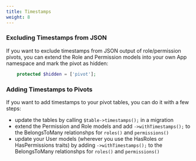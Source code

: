 ```yaml
---
title: Timestamps
weight: 8
---
```


### Excluding Timestamps from JSON

If you want to exclude timestamps from JSON output of role/permission pivots, you can extend the Role and Permission models into your own App namespace and mark the pivot as hidden:

```php
    protected $hidden = ['pivot'];
 ```

### Adding Timestamps to Pivots

If you want to add timestamps to your pivot tables, you can do it with a few steps:
 - update the tables by calling `$table->timestamps();` in a migration
 - extend the Permission and Role models and add `->withTimestamps();` to the BelongsToMany relationshps for `roles()` and `permissions()`
 - update your User models (wherever you use the HasRoles or HasPermissions traits) by adding `->withTimestamps();` to the BelongsToMany relationshps for `roles()` and `permissions()`

